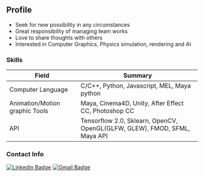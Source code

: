 ## Profile
- Seek for new possibility in any circumstances  
- Great responsibility of managing team works    
- Love to share thoughts with others 
- Interested in Computer Graphics, Physics simulation, rendering and AI

### Skills
<link rel="stylesheet" href="profile-css.css">
<table class="tg">
<thead>
  <tr>
    <th class="tg-ysfy">Field</th>
    <th class="tg-ysfy">Summary</th>
  </tr>
</thead>
<tbody>
  <tr>
    <td class="tg-xcht">Computer Language</td>
    <td class="tg-xcht">C/C++,  Python,  Javascript, MEL, Maya python</td>
  </tr>
  <tr>
    <td class="tg-xcht">Animation/Motion graphic Tools</td>
    <td class="tg-xcht">Maya, Cinema4D, Unity, After Effect CC, Photoshop CC</td>
  </tr>
  <tr>
    <td class="tg-0lax">API </td>
    <td class="tg-0lax">Tensorflow 2.0, Sklearn, OpenCV, OpenGL(GLFW, GLEW), FMOD, SFML, Maya API</td>
  </tr>
</tbody>
</table>

### Contact Info
[![Linkedin Badge](https://img.shields.io/badge/-LinkedIn-blue?style=flat-square&logo=Linkedin&logoColor=white&link=https://www.linkedin.com/in/seong-yun-byeon-8183a8113/)](https://www.linkedin.com/in/ameliacode007)
[![Gmail Badge](https://img.shields.io/badge/Gmail-d14836?style=flat-square&logo=Gmail&logoColor=white&link=mailto:snugyun01@gmail.com)](mailto:melisdiary@gmail.com)

